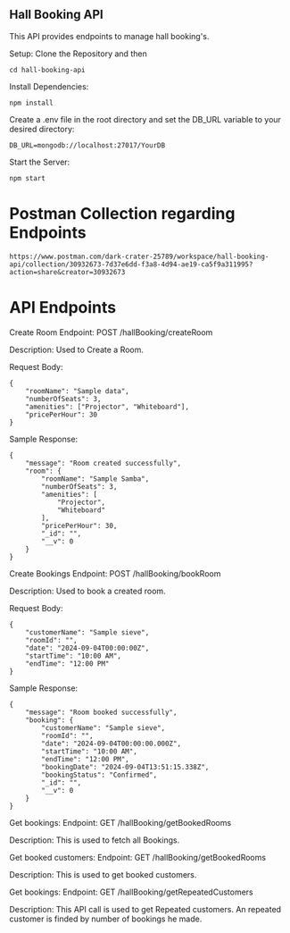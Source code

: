 ## Hall Booking API
This API provides endpoints to manage hall booking's.

Setup:
Clone the Repository and then
```
cd hall-booking-api
```

Install Dependencies:
```
npm install
```

Create a .env file in the root directory and set the DB_URL variable to your desired directory:
```
DB_URL=mongodb://localhost:27017/YourDB
```

Start the Server:
```
npm start
```
# Postman Collection regarding Endpoints
```
https://www.postman.com/dark-crater-25789/workspace/hall-booking-api/collection/30932673-7d37e6dd-f3a8-4d94-ae19-ca5f9a311995?action=share&creator=30932673
```

# API Endpoints

Create Room
Endpoint: POST /hallBooking/createRoom

Description: Used to Create a Room.

Request Body:
```
{
    "roomName": "Sample data",
    "numberOfSeats": 3,
    "amenities": ["Projector", "Whiteboard"],
    "pricePerHour": 30
}
```

Sample Response:
```
{
    "message": "Room created successfully",
    "room": {
        "roomName": "Sample Samba",
        "numberOfSeats": 3,
        "amenities": [
            "Projector",
            "Whiteboard"
        ],
        "pricePerHour": 30,
        "_id": "",
        "__v": 0
    }
}
```

Create Bookings
Endpoint: POST /hallBooking/bookRoom

Description: Used to book a created room.

Request Body:
```
{
    "customerName": "Sample sieve",
    "roomId": "",
    "date": "2024-09-04T00:00:00Z",
    "startTime": "10:00 AM",
    "endTime": "12:00 PM"
}

```

Sample Response:
```
{
    "message": "Room booked successfully",
    "booking": {
        "customerName": "Sample sieve",
        "roomId": "",
        "date": "2024-09-04T00:00:00.000Z",
        "startTime": "10:00 AM",
        "endTime": "12:00 PM",
        "bookingDate": "2024-09-04T13:51:15.338Z",
        "bookingStatus": "Confirmed",
        "_id": "",
        "__v": 0
    }
}
```

Get bookings:
Endpoint: GET /hallBooking/getBookedRooms

Description: This is used to fetch all Bookings.

Get booked customers:
Endpoint: GET /hallBooking/getBookedRooms

Description: This is used to get booked customers.

Get bookings:
Endpoint: GET /hallBooking/getRepeatedCustomers

Description: This API call is used to get Repeated customers. An repeated customer is finded by number of bookings he made.

